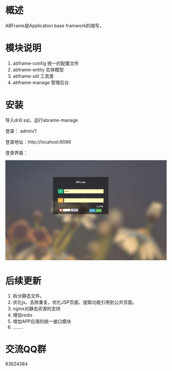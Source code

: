 # 概述

ABFrame是Application base framwork的缩写，


# 模块说明


1. abframe-config  统一的配置文件
2. abframe-entity  实体模型
3. abframe-util    工具类
4. abframe-manage  管理后台


# 安装

导入drill.sql，运行abrame-manage

登录： admin/1

登录地址：http://locahost:8086  

登录界面：

![login](https://github.com/zoopaper/assets/blob/master/img/login.jpg)



# 后续更新

1. 拆分静态文件。
2. 优化js，去除重复。优化JSP页面，提取功能引用到公共页面。
3. nginx对静态资源的支持
4. 增加redis
5. 增加APP应用的统一接口模块
6. ........


# 交流QQ群

83624384
